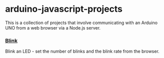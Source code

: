 # arduino-javascript-projects
This is a collection of projects that involve communicating with an Arduino UNO from a web browser via a Node.js server.

### [Blink](../master/blink-nodejs)
Blink an LED - set the number of blinks and the blink rate from the browser.

